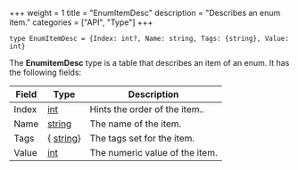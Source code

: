 +++
weight = 1
title = "EnumItemDesc"
description = "Describes an enum item."
categories = ["API", "Type"]
+++

`type EnumItemDesc = {Index: int?, Name: string, Tags: {string}, Value: int}`

The **EnumitemDesc** type is a table that describes an item of an enum. It
has the following fields:

| Field | Type | Description |
| --- | --- | --- |
| Index | [int](/api/types/int) | Hints the order of the item.. |
| Name | [string](/api/types/string) | The name of the item. |
| Tags | { [string](/api/types/string)} | The tags set for the item. |
| Value | [int](/api/types/int) | The numeric value of the item. |
